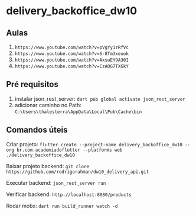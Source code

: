 # delivery_backoffice_dw10

## Aulas

1. `https://www.youtube.com/watch?v=pVgYy1zRfVc`
2. `https://www.youtube.com/watch?v=S-8Tm3xeuok`
3. `https://www.youtube.com/watch?v=AxsuEY9A30I`
4. `https://www.youtube.com/watch?v=CzAOG7TXGkY`

## Pré requisitos

1. instalar json_rest_server: `dart pub global activate json_rest_server`
2. adicionar caminho no Path: `C:\Users\thalesterra\AppData\Local\Pub\Cache\bin`

## Comandos úteis

Criar projeto: `flutter create --project-name delivery_backoffice_dw10 --org br.com.academiadoflutter --platforms web ./delivery_backoffice_dw10`

Baixar projeto backend: `git clone https://github.com/rodrigorahman/dw10_delivery_api.git`

Executar backend: `json_rest_server run`

Verificar backend: `http://localhost:8080/products`

Rodar mobx: `dart run build_runner watch -d`
